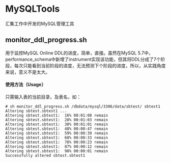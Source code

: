 # MySQLTools
汇集工作中开发的MySQL管理工具

## monitor_ddl_progress.sh
用于监控MySQL Online DDL的进度，简单，直接。虽然在MySQL 5.7中，performance_schema中新增了instrument实现该功能，但其将DDL分成了7个阶段，每次只能看到当前阶段的进度，无法预测下个阶段的进度，所以，从实践角度来说，意义不是太大。

#### 使用方法（Usage）
只需输入表的当前目录，及表名，如：
```
# sh monitor_ddl_progress.sh /dbdata/mysql/3306/data/sbtest/ sbtest1
Altering sbtest.sbtest1 ...
Altering sbtest.sbtest1:  16% 00:01:08 remain
Altering sbtest.sbtest1:  28% 00:01:03 remain
Altering sbtest.sbtest1:  38% 00:01:01 remain
Altering sbtest.sbtest1:  48% 00:00:47 remain
Altering sbtest.sbtest1:  59% 00:00:39 remain
Altering sbtest.sbtest1:  68% 00:00:33 remain
Altering sbtest.sbtest1:  78% 00:00:23 remain
Altering sbtest.sbtest1:  87% 00:00:12 remain
Altering sbtest.sbtest1:  98% 00:00:01 remain
Successfully altered sbtest.sbtest1
```


